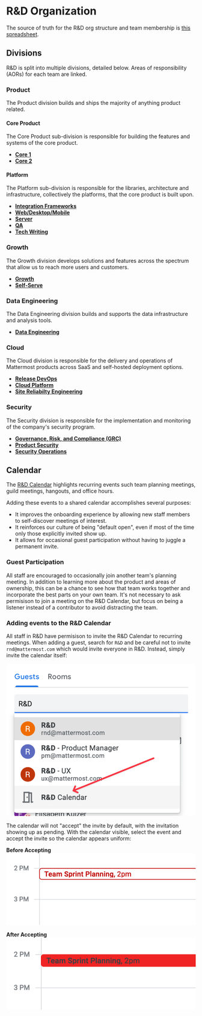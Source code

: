 # R&D Organization

The source of truth for the R&D org structure and team membership is [this spreadsheet](https://docs.google.com/spreadsheets/d/1lH8QIjQGEoGospDUdVs_LQ_i2b82I1ce6W7z18vhPTQ/edit#gid=1820415931).

## Divisions

R&D is split into multiple divisions, detailed below. Areas of responsibility (AORs) for each team are linked.

### Product

The Product division builds and ships the majority of anything product related.

#### Core Product

The Core Product sub-division is responsible for building the features and systems of the core product.

* **[Core 1](/operations/research-and-development/organization/core1.md)**
* **[Core 2](/operations/research-and-development/organization/core2.md)**

#### Platform

The Platform sub-division is responsible for the libraries, architecture and infrastructure, collectively the platforms, that the core product is built upon.

* **[Integration Frameworks](/operations/research-and-development/organization/integrations_framework.md)**
* **[Web/Desktop/Mobile](/operations/research-and-development/organization/web_desktop_mobile.md)**
* **[Server](/operations/research-and-development/organization/server.md)**
* **[QA](/operations/research-and-development/organization/qa.md)**
* **[Tech Writing](/operations/research-and-development/organization/tech_writing.md)**

### Growth

The Growth division develops solutions and features across the spectrum that allow us to reach more users and customers.

* **[Growth](/operations/research-and-development/organization/growth.md)**
* **[Self-Serve](/operations/research-and-development/organization/self-serve_subscriptions.md)**

### Data Engineering

The Data Engineering division builds and supports the data infrastructure and analysis tools.

* **[Data Engineering](/operations/research-and-development/organization/data_engineering.md)**

### Cloud

The Cloud division is responsible for the delivery and operations of Mattermost products across SaaS and self-hosted deployment options.

* **[Release DevOps](/operations/research-and-development/organization/release_devops.md)**
* **[Cloud Platform](/operations/research-and-development/organization/cloud_platform.md)**
* **[Site Reliabilty Engineering](/operations/research-and-development/organization/sre.md)**

### Security

The Security division is responsible for the implementation and monitoring of the company's security program.

* **[Governance, Risk, and Compliance (GRC)](/operations/research-and-development/organization/grc.md)**
* **[Product Security](/operations/research-and-development/organization/product_security.md)**
* **[Security Operations](/operations/research-and-development/organization/security_operations.md)**

## Calendar

The [R&D Calendar](https://calendar.google.com/calendar/u/0?cid=bWF0dGVybW9zdC5jb21fdTc3cWxscjB2NDVhM3ZzczdycWN1dHQ3ZDRAZ3JvdXAuY2FsZW5kYXIuZ29vZ2xlLmNvbQ) highlights recurring events such team planning meetings, guild meetings, hangouts, and office hours.

Adding these events to a shared calendar accomplishes several purposes:
* It improves the onboarding experience by allowing new staff members to self-discover meetings of interest.
* It reinforces our culture of being "default open", even if most of the time only those explicitly invited show up.
* It allows for occasional guest participation without having to juggle a permanent invite.

### Guest Participation

All staff are encouraged to occasionally join another team's planning meeting. In addition to learning more about the product and areas of ownership, this can be a chance to see how that team works together and incorporate the best parts on your own team. It's not necessary to ask permisison to join a meeting on the R&D Calendar, but focus on being a listener instead of a contributor to avoid distracting the team.

### Adding events to the R&D Calendar

All staff in R&D have permisison to invite the R&D Calendar to recurring meetings. When adding a guest, search for `R&D` and be careful not to invite `rnd@mattermost.com` which would invite everyone in R&D. Instead, simply invite the calendar itself:

![Invite the R&D Calendar](../../../.gitbook/assets/rnd-calendar-invite.png)

The calendar will not "accept" the invite by default, with the invitation showing up as pending. With the calendar visible, select the event and accept the invite so the calendar appears uniform:

**Before Accepting**
![Not yet accepted](../../../.gitbook/assets/rnd-calendar-not-yet-accepted.png)

**After Accepting**
![Accepted](../../../.gitbook/assets/rnd-calendar-accepted.png)
